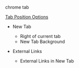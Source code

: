 
chrome tab

[Tab Position Options]()

- New Tab
  - Right of current tab
  - New Tab Background

- External Links
  - External Links in New Tab





